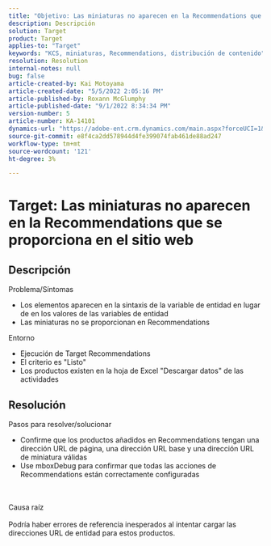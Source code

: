```yaml
---
title: "Objetivo: Las miniaturas no aparecen en la Recommendations que se publica en el sitio web"
description: Descripción
solution: Target
product: Target
applies-to: "Target"
keywords: "KCS, miniaturas, Recommendations, distribución de contenido"
resolution: Resolution
internal-notes: null
bug: false
article-created-by: Kai Motoyama
article-created-date: "5/5/2022 2:05:16 PM"
article-published-by: Roxann McGlumphy
article-published-date: "9/1/2022 8:34:34 PM"
version-number: 5
article-number: KA-14101
dynamics-url: "https://adobe-ent.crm.dynamics.com/main.aspx?forceUCI=1&pagetype=entityrecord&etn=knowledgearticle&id=4f2d5b63-7ccc-ec11-a7b5-6045bd00d995"
source-git-commit: e8f4ca2dd578944d4fe399074fab461de88ad247
workflow-type: tm+mt
source-wordcount: '121'
ht-degree: 3%

---
```


# Target: Las miniaturas no aparecen en la Recommendations que se proporciona en el sitio web

## Descripción

Problema/Síntomas<br>
- Los elementos aparecen en la sintaxis de la variable de entidad en lugar de en los valores de las variables de entidad
- Las miniaturas no se proporcionan en Recommendations

Entorno
- Ejecución de Target Recommendations
- El criterio es &quot;Listo&quot;
- Los productos existen en la hoja de Excel &quot;Descargar datos&quot; de las actividades



## Resolución

Pasos para resolver/solucionar
- Confirme que los productos añadidos en Recommendations tengan una dirección URL de página, una dirección URL base y una dirección URL de miniatura válidas
- Use mboxDebug para confirmar que todas las acciones de Recommendations están correctamente configuradas

<br><br>Causa raíz<br><br>
Podría haber errores de referencia inesperados al intentar cargar las direcciones URL de entidad para estos productos.
